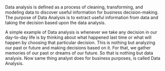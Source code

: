 Data analysis is defined as a process of cleaning, transforming, and modeling data to discover useful information for business decision-making. The purpose of Data Analysis is to extract useful information from data and taking the decision based upon the data analysis.

A simple example of Data analysis is whenever we take any decision in our day-to-day life is by thinking about what happened last time or what will happen by choosing that particular decision. This is nothing but analyzing our past or future and making decisions based on it. For that, we gather memories of our past or dreams of our future. So that is nothing but data analysis. Now same thing analyst does for business purposes, is called Data Analysis.
